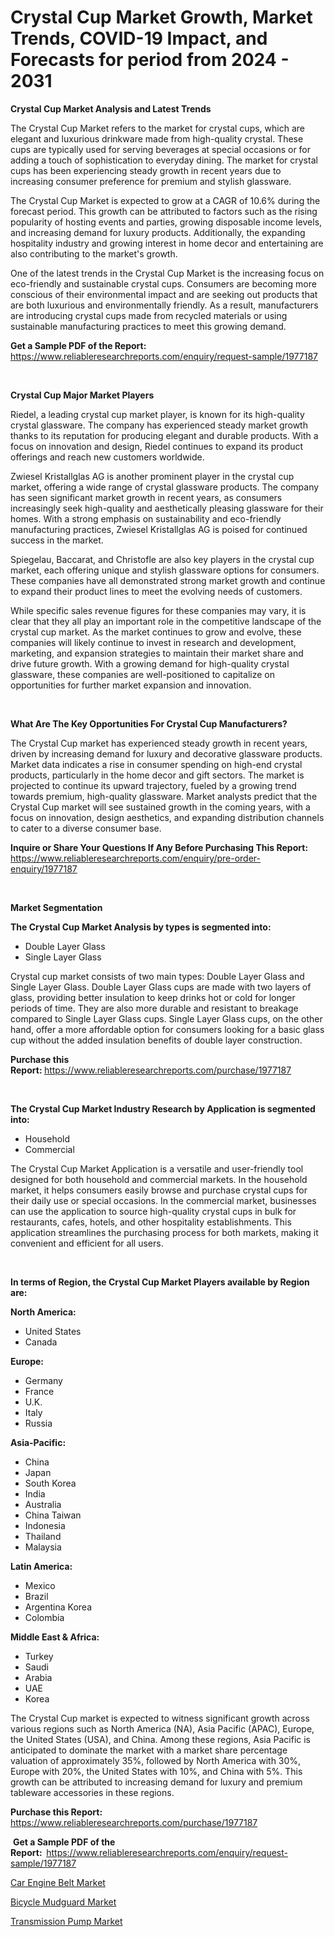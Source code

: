 <p><h1>Crystal Cup Market Growth, Market Trends, COVID-19 Impact, and Forecasts for period from 2024 - 2031</h1></p><p><strong>Crystal Cup Market Analysis and Latest Trends</strong></p>
<p><p>The Crystal Cup Market refers to the market for crystal cups, which are elegant and luxurious drinkware made from high-quality crystal. These cups are typically used for serving beverages at special occasions or for adding a touch of sophistication to everyday dining. The market for crystal cups has been experiencing steady growth in recent years due to increasing consumer preference for premium and stylish glassware.</p><p>The Crystal Cup Market is expected to grow at a CAGR of 10.6% during the forecast period. This growth can be attributed to factors such as the rising popularity of hosting events and parties, growing disposable income levels, and increasing demand for luxury products. Additionally, the expanding hospitality industry and growing interest in home decor and entertaining are also contributing to the market's growth.</p><p>One of the latest trends in the Crystal Cup Market is the increasing focus on eco-friendly and sustainable crystal cups. Consumers are becoming more conscious of their environmental impact and are seeking out products that are both luxurious and environmentally friendly. As a result, manufacturers are introducing crystal cups made from recycled materials or using sustainable manufacturing practices to meet this growing demand.</p></p>
<p><strong>Get a Sample PDF of the Report:&nbsp;</strong> <a href="https://www.reliableresearchreports.com/enquiry/request-sample/1977187">https://www.reliableresearchreports.com/enquiry/request-sample/1977187</a></p>
<p>&nbsp;</p>
<p><strong>Crystal Cup Major Market Players</strong></p>
<p><p>Riedel, a leading crystal cup market player, is known for its high-quality crystal glassware. The company has experienced steady market growth thanks to its reputation for producing elegant and durable products. With a focus on innovation and design, Riedel continues to expand its product offerings and reach new customers worldwide.</p><p>Zwiesel Kristallglas AG is another prominent player in the crystal cup market, offering a wide range of crystal glassware products. The company has seen significant market growth in recent years, as consumers increasingly seek high-quality and aesthetically pleasing glassware for their homes. With a strong emphasis on sustainability and eco-friendly manufacturing practices, Zwiesel Kristallglas AG is poised for continued success in the market.</p><p>Spiegelau, Baccarat, and Christofle are also key players in the crystal cup market, each offering unique and stylish glassware options for consumers. These companies have all demonstrated strong market growth and continue to expand their product lines to meet the evolving needs of customers.</p><p>While specific sales revenue figures for these companies may vary, it is clear that they all play an important role in the competitive landscape of the crystal cup market. As the market continues to grow and evolve, these companies will likely continue to invest in research and development, marketing, and expansion strategies to maintain their market share and drive future growth. With a growing demand for high-quality crystal glassware, these companies are well-positioned to capitalize on opportunities for further market expansion and innovation.</p></p>
<p>&nbsp;</p>
<p><strong>What Are The Key Opportunities For Crystal Cup Manufacturers?</strong></p>
<p><p>The Crystal Cup market has experienced steady growth in recent years, driven by increasing demand for luxury and decorative glassware products. Market data indicates a rise in consumer spending on high-end crystal products, particularly in the home decor and gift sectors. The market is projected to continue its upward trajectory, fueled by a growing trend towards premium, high-quality glassware. Market analysts predict that the Crystal Cup market will see sustained growth in the coming years, with a focus on innovation, design aesthetics, and expanding distribution channels to cater to a diverse consumer base.</p></p>
<p><strong>Inquire or Share Your Questions If Any Before Purchasing This Report:</strong> <a href="https://www.reliableresearchreports.com/enquiry/pre-order-enquiry/1977187">https://www.reliableresearchreports.com/enquiry/pre-order-enquiry/1977187</a></p>
<p>&nbsp;</p>
<p><strong>Market Segmentation</strong></p>
<p><strong>The Crystal Cup Market Analysis by types is segmented into:</strong></p>
<p><ul><li>Double Layer Glass</li><li>Single Layer Glass</li></ul></p>
<p><p>Crystal cup market consists of two main types: Double Layer Glass and Single Layer Glass. Double Layer Glass cups are made with two layers of glass, providing better insulation to keep drinks hot or cold for longer periods of time. They are also more durable and resistant to breakage compared to Single Layer Glass cups. Single Layer Glass cups, on the other hand, offer a more affordable option for consumers looking for a basic glass cup without the added insulation benefits of double layer construction.</p></p>
<p><strong>Purchase this Report:&nbsp;</strong><a href="https://www.reliableresearchreports.com/purchase/1977187">https://www.reliableresearchreports.com/purchase/1977187</a></p>
<p>&nbsp;</p>
<p><strong>The Crystal Cup Market Industry Research by Application is segmented into:</strong></p>
<p><ul><li>Household</li><li>Commercial</li></ul></p>
<p><p>The Crystal Cup Market Application is a versatile and user-friendly tool designed for both household and commercial markets. In the household market, it helps consumers easily browse and purchase crystal cups for their daily use or special occasions. In the commercial market, businesses can use the application to source high-quality crystal cups in bulk for restaurants, cafes, hotels, and other hospitality establishments. This application streamlines the purchasing process for both markets, making it convenient and efficient for all users.</p></p>
<p>&nbsp;</p>
<p><strong>In terms of Region, the Crystal Cup Market Players available by Region are:</strong></p>
<p>
    <p> <strong> North America: </strong>
        <ul>
            <li>United States</li>
            <li>Canada</li>
        </ul>
        </p> 
    <p> <strong> Europe: </strong>
        <ul>
            <li>Germany</li>
            <li>France</li>
            <li>U.K.</li>
            <li>Italy</li>
            <li>Russia</li>
        </ul>
        </p> 
    <p> <strong> Asia-Pacific: </strong>
        <ul>
            <li>China</li>
            <li>Japan</li>
            <li>South Korea</li>
            <li>India</li>
            <li>Australia</li>
            <li>China Taiwan</li>
            <li>Indonesia</li>
            <li>Thailand</li>
            <li>Malaysia</li>
        </ul>
        </p> 
    <p> <strong> Latin America: </strong>
        <ul>
            <li>Mexico</li>
            <li>Brazil</li>
            <li>Argentina Korea</li>
            <li>Colombia</li>
        </ul>
        </p> 
    <p> <strong> Middle East & Africa: </strong>
        <ul>
            <li>Turkey</li>
            <li>Saudi</li>
            <li>Arabia</li>
            <li>UAE</li>
            <li>Korea</li>
        </ul>
    </p>
    </p>
<p><p>The Crystal Cup market is expected to witness significant growth across various regions such as North America (NA), Asia Pacific (APAC), Europe, the United States (USA), and China. Among these regions, Asia Pacific is anticipated to dominate the market with a market share percentage valuation of approximately 35%, followed by North America with 30%, Europe with 20%, the United States with 10%, and China with 5%. This growth can be attributed to increasing demand for luxury and premium tableware accessories in these regions.</p></p>
<p><strong>Purchase this Report: </strong><a href="https://www.reliableresearchreports.com/purchase/1977187">https://www.reliableresearchreports.com/purchase/1977187</a></p>
<p>&nbsp;<strong>Get a Sample PDF of the Report:&nbsp;&nbsp;</strong><a href="https://www.reliableresearchreports.com/enquiry/request-sample/1977187">https://www.reliableresearchreports.com/enquiry/request-sample/1977187</a></p>
<p><strong></strong></p>
<p><p><a href="https://spotless-saver-8fd.notion.site/Car-Engine-Belt-Market-Provides-Detailed-Segmentation-of-this-Market-based-on-Type-Application-and-591bcdcf1b97490a94176f214ebb4e61">Car Engine Belt Market</a></p><p><a href="https://github.com/RichRobinson5/Market-Research-Report-List-4/blob/main/bicycle-mudguard-market.md">Bicycle Mudguard Market</a></p><p><a href="https://gentle-editor-9db.notion.site/Transmission-Pump-Market-Size-Evaluating-its-Market-Trends-Growth-and-Projections-2024-2031-ffff85b1d64f4fceb6105ffda40f810e">Transmission Pump Market</a></p></p>